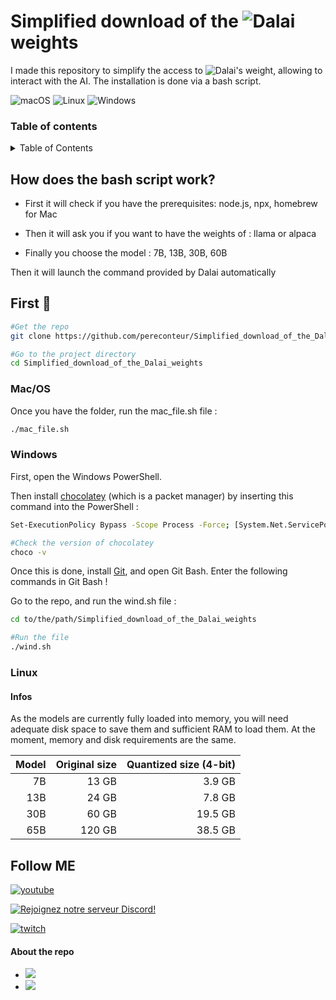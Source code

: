 # Simplified download of the ![Dalai](https://github.com/cocktailpeanut/dalai) weights 
I made this repository to simplify the access to ![Dalai's weight](https://github.com/cocktailpeanut/dalai), allowing to interact with the AI. The installation is done via a bash script.

![macOS](https://img.shields.io/badge/-macOS-%23999999?style=flat-square&logo=macos&logoColor=white) 
![Linux](https://img.shields.io/badge/-Linux-%23FCC624?style=flat-square&logo=linux&logoColor=white)
![Windows](https://img.shields.io/badge/-Windows-%230078D6?style=flat-square&logo=windows&logoColor=white)

### Table of contents

<details>
  <summary>Table of Contents</summary>
  <ol>
    <li>
      <a href="#how-does-the-bash-script-work">How does the bash script work?</a>
    </li>
    <li>
      <a href="#first-">First 🚀</a>
      <ul>
        <li><a href="#macos">Mac/OS</a></li>
        <li><a href="#">Windows</a></li>
        <li><a href="#">Linux</a></li>
      </ul>
    </li>
    <li><a href="#infos">Infos</a></li>
    <li><a href="#follow-me">Follow ME</a></li>
    <li><a href="#about-the-repo">About the repo</a></li>
  </ol>
</details>


## How does the bash script work?

- First it will check if you have the prerequisites: node.js, npx, homebrew for Mac

- Then it will ask you if you want to have the weights of : llama or alpaca

- Finally you choose the model : 7B, 13B, 30B, 60B

Then it will launch the command provided by Dalai automatically

## First 🚀

```bash
#Get the repo
git clone https://github.com/pereconteur/Simplified_download_of_the_Dalai_weights

#Go to the project directory
cd Simplified_download_of_the_Dalai_weights
```

### Mac/OS

Once you have the folder, run the mac_file.sh file :

```bash
./mac_file.sh
```

### Windows

First, open the Windows PowerShell. 

Then install [chocolatey](https://chocolatey.org/install#individual) (which is a packet manager) by inserting this command into the PowerShell : 

```bash
Set-ExecutionPolicy Bypass -Scope Process -Force; [System.Net.ServicePointManager]::SecurityProtocol = [System.Net.ServicePointManager]::SecurityProtocol -bor 3072; iex ((New-Object System.Net.WebClient).DownloadString('https://community.chocolatey.org/install.ps1'))

#Check the version of chocolatey
choco -v
```

Once this is done, install [Git](https://git-scm.com/download/win), and open Git Bash. Enter the following commands in Git Bash !

Go to the repo, and run the wind.sh file :  

```bash
cd to/the/path/Simplified_download_of_the_Dalai_weights

#Run the file
./wind.sh
```

### Linux 


#### Infos

As the models are currently fully loaded into memory, you will need adequate disk space to save them and sufficient RAM to load them. At the moment, memory and disk requirements are the same.

| Model | Original size | Quantized size (4-bit) |
|------:|--------------:|-----------------------:|
|    7B |         13 GB |                 3.9 GB |
|   13B |         24 GB |                 7.8 GB |
|   30B |         60 GB |                19.5 GB |
|   65B |        120 GB |                38.5 GB |



## Follow ME

[![youtube](https://img.shields.io/youtube/channel/subscribers/UC5XJLz-Gnv8_T61wMXu-K-A?label=PereConteur&style=social)](https://www.youtube.com/channel/UC5XJLz-Gnv8_T61wMXu-K-A)

[![Rejoignez notre serveur Discord!](https://img.shields.io/badge/Discord-Join%20our%20server-blue?style=for-the-badge&logo=discord)](https://discord.gg/xY63gyVfaR)


[![twitch](https://img.shields.io/twitch/status/pereconteur?label=PereConteur&style=social)](https://www.twitch.tv/pereconteur)

#### About the repo

 - ![](https://img.shields.io/github/repo-size/pereconteur/Simplified_download_of_the_Dalai_weights)
 - ![](https://img.shields.io/github/last-commit/pereconteur/Simplified_download_of_the_Dalai_weights)
